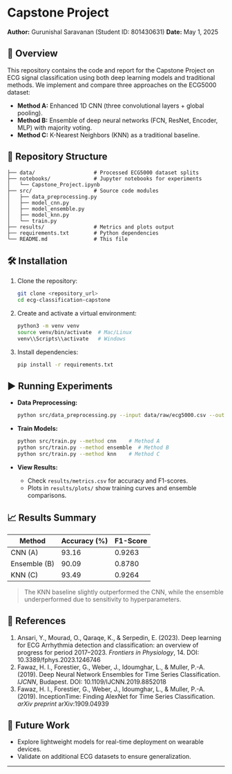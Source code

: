 # Capstone Project

**Author:** Gurunishal Saravanan (Student ID: 801430631)
**Date:** May 1, 2025

## 📄 Overview

This repository contains the code and report for the Capstone Project on ECG signal classification using both deep learning models and traditional methods. We implement and compare three approaches on the ECG5000 dataset:

* **Method A:** Enhanced 1D CNN (three convolutional layers + global pooling).
* **Method B:** Ensemble of deep neural networks (FCN, ResNet, Encoder, MLP) with majority voting.
* **Method C:** K-Nearest Neighbors (KNN) as a traditional baseline.

## 📁 Repository Structure

```
├── data/                   # Processed ECG5000 dataset splits
├── notebooks/              # Jupyter notebooks for experiments
│   └── Capstone_Project.ipynb
├── src/                    # Source code modules
│   ├── data_preprocessing.py
│   ├── model_cnn.py
│   ├── model_ensemble.py
│   ├── model_knn.py
│   └── train.py
├── results/                # Metrics and plots output
├── requirements.txt        # Python dependencies
└── README.md               # This file
```

## 🛠️ Installation

1. Clone the repository:

   ```bash
   git clone <repository_url>
   cd ecg-classification-capstone
   ```
2. Create and activate a virtual environment:

   ```bash
   python3 -m venv venv
   source venv/bin/activate  # Mac/Linux
   venv\\Scripts\\activate   # Windows
   ```
3. Install dependencies:

   ```bash
   pip install -r requirements.txt
   ```

## ▶️ Running Experiments

* **Data Preprocessing:**

  ```bash
  python src/data_preprocessing.py --input data/raw/ecg5000.csv --output data/processed
  ```
* **Train Models:**

  ```bash
  python src/train.py --method cnn    # Method A
  python src/train.py --method ensemble  # Method B
  python src/train.py --method knn    # Method C
  ```
* **View Results:**

  * Check `results/metrics.csv` for accuracy and F1-scores.
  * Plots in `results/plots/` show training curves and ensemble comparisons.

## 📈 Results Summary

| Method       | Accuracy (%) | F1-Score |
| ------------ | ------------ | -------- |
| CNN (A)      | 93.16        | 0.9263   |
| Ensemble (B) | 90.09        | 0.8780   |
| KNN (C)      | 93.49        | 0.9264   |

> The KNN baseline slightly outperformed the CNN, while the ensemble underperformed due to sensitivity to hyperparameters.

## 📝 References

1. Ansari, Y., Mourad, O., Qaraqe, K., & Serpedin, E. (2023). Deep learning for ECG Arrhythmia detection and classification: an overview of progress for period 2017–2023. *Frontiers in Physiology*, 14. DOI: 10.3389/fphys.2023.1246746
2. Fawaz, H. I., Forestier, G., Weber, J., Idoumghar, L., & Muller, P.-A. (2019). Deep Neural Network Ensembles for Time Series Classification. *IJCNN*, Budapest. DOI: 10.1109/IJCNN.2019.8852018
3. Fawaz, H. I., Forestier, G., Weber, J., Idoumghar, L., & Muller, P.-A. (2019). InceptionTime: Finding AlexNet for Time Series Classification. *arXiv preprint* arXiv:1909.04939

## 🚀 Future Work

* Explore lightweight models for real-time deployment on wearable devices.
* Validate on additional ECG datasets to ensure generalization.

---
